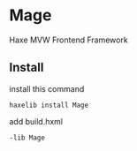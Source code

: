 Mage
====

Haxe MVW Frontend Framework

## Install

install this command

```
haxelib install Mage
```

add build.hxml

```
-lib Mage
```
